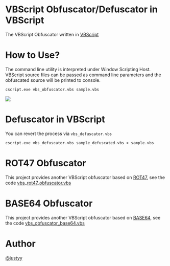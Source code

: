 # VBScript Obfuscator/Defuscator in VBScript
The VBScript Obfuscator written in [VBScript](https://isvbscriptdead.com/vbs-obfuscator/)

# How to Use?
The command line utility is interpreted under Window Scripting Host. VBScript source files can be passed as command line parameters and the obfuscated source will be printed to console.

`cscript.exe vbs_obfuscator.vbs sample.vbs`

![](https://github.com/DoctorLai/VBScript_Obfuscator/blob/master/vbscript-obfuscated-in-vbscript.png?raw=true)


# Defuscator in VBScript
You can revert the process via `vbs_defuscator.vbs`

```
cscript.exe vbs_defuscator.vbs sample_defuscated.vbs > sample.vbs
```

# ROT47 Obfuscator
This project provides another VBScript obfuscator based on [ROT47](https://rot47.net), see the code [vbs_rot47_obfuscator.vbs](https://github.com/DoctorLai/VBScript_Obfuscator/blob/master/vbs_rot47_obfuscator.vbs)

# BASE64 Obfuscator
This project provides another VBScript obfuscator based on [BASE64](https://rot47.net/base64encoder.html), see the code [vbs_obfuscator_base64.vbs](https://github.com/DoctorLai/VBScript_Obfuscator/blob/master/vbs_obfuscator_base64.vbs)

# Author
[@justyy](https://steemit.com/@justyy)
